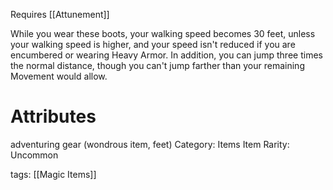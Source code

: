 Requires [[Attunement]]

While you wear these boots, your walking speed becomes 30 feet, unless your walking speed is higher, and your speed isn't reduced if you are encumbered or wearing Heavy Armor. In addition, you can jump three times the normal distance, though you can't jump farther than your remaining Movement would allow.


# Attributes
adventuring gear (wondrous item, feet)
Category: Items
Item Rarity: Uncommon

tags: [[Magic Items]]